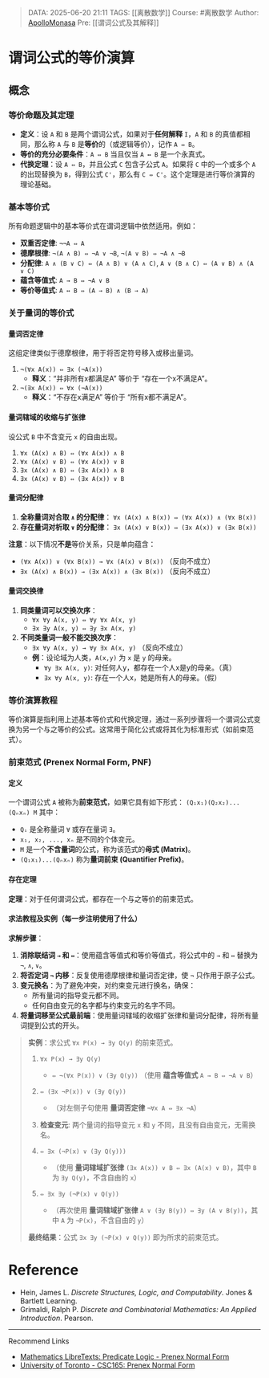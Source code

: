 
> DATA: 2025-06-20 21:11
> TAGS: [[离散数学]]
> Course: #离散数学
> Author: [ApolloMonasa](https://github.com/ApolloMonasa)
> Pre: [[谓词公式及其解释]]

# 谓词公式的等价演算

## 概念

### 等价命题及其定理
- **定义**：设 `A` 和 `B` 是两个谓词公式，如果对于**任何解释** `I`，`A` 和 `B` 的真值都相同，那么称 `A` 与 `B` 是**等价**的（或逻辑等价），记作 `A ⇔ B`。
- **等价的充分必要条件**：`A ⇔ B` 当且仅当 `A ↔ B` 是一个永真式。
- **代换定理**：设 `A ⇔ B`，并且公式 `C` 包含子公式 `A`。如果将 `C` 中的一个或多个 `A` 的出现替换为 `B`，得到公式 `C'`，那么有 `C ⇔ C'`。这个定理是进行等价演算的理论基础。

### 基本等价式
所有命题逻辑中的基本等价式在谓词逻辑中依然适用。例如：
- **双重否定律**: `¬¬A ⇔ A`
- **德摩根律**: `¬(A ∧ B) ⇔ ¬A ∨ ¬B`, `¬(A ∨ B) ⇔ ¬A ∧ ¬B`
- **分配律**: `A ∧ (B ∨ C) ⇔ (A ∧ B) ∨ (A ∧ C)`, `A ∨ (B ∧ C) ⇔ (A ∨ B) ∧ (A ∨ C)`
- **蕴含等值式**: `A → B ⇔ ¬A ∨ B`
- **等价等值式**: `A ↔ B ⇔ (A → B) ∧ (B → A)`

### 关于量词的等价式

#### 量词否定律
这组定律类似于德摩根律，用于将否定符号移入或移出量词。
1.  `¬(∀x A(x)) ⇔ ∃x (¬A(x))`
    - **释义**：“并非所有x都满足A” 等价于 “存在一个x不满足A”。
2.  `¬(∃x A(x)) ⇔ ∀x (¬A(x))`
    - **释义**：“不存在x满足A” 等价于 “所有x都不满足A”。

#### 量词辖域的收缩与扩张律
设公式 `B` 中不含变元 `x` 的自由出现。
1.  `∀x (A(x) ∧ B) ⇔ (∀x A(x)) ∧ B`
2.  `∀x (A(x) ∨ B) ⇔ (∀x A(x)) ∨ B`
3.  `∃x (A(x) ∧ B) ⇔ (∃x A(x)) ∧ B`
4.  `∃x (A(x) ∨ B) ⇔ (∃x A(x)) ∨ B`

#### 量词分配律
1.  **全称量词对合取 `∧` 的分配律**：
    `∀x (A(x) ∧ B(x)) ⇔ (∀x A(x)) ∧ (∀x B(x))`
2.  **存在量词对析取 `∨` 的分配律**：
    `∃x (A(x) ∨ B(x)) ⇔ (∃x A(x)) ∨ (∃x B(x))`

**注意**：以下情况**不是**等价关系，只是单向蕴含：
- `(∀x A(x)) ∨ (∀x B(x)) → ∀x (A(x) ∨ B(x))` （反向不成立）
- `∃x (A(x) ∧ B(x)) → (∃x A(x)) ∧ (∃x B(x))` （反向不成立）

#### 量词交换律
1.  **同类量词可以交换次序**：
    - `∀x ∀y A(x, y) ⇔ ∀y ∀x A(x, y)`
    - `∃x ∃y A(x, y) ⇔ ∃y ∃x A(x, y)`
2.  **不同类量词一般不能交换次序**：
    - `∃x ∀y A(x, y) → ∀y ∃x A(x, y)` （反向不成立）
    - **例**：设论域为人类，`A(x,y)` 为 `x` 是 `y` 的母亲。
        - `∀y ∃x A(x, y)`: 对任何人y，都存在一个人x是y的母亲。（真）
        - `∃x ∀y A(x, y)`: 存在一个人x，她是所有人的母亲。（假）

### 等价演算教程
等价演算是指利用上述基本等价式和代换定理，通过一系列步骤将一个谓词公式变换为另一个与之等价的公式。这常用于简化公式或将其化为标准形式（如前束范式）。

### 前束范式 (Prenex Normal Form, PNF)

#### 定义
一个谓词公式 `A` 被称为**前束范式**，如果它具有如下形式：
` (Q₁x₁)(Q₂x₂)...(Qₙxₙ) M `
其中：
- `Qᵢ` 是全称量词 `∀` 或存在量词 `∃`。
- `x₁, x₂, ..., xₙ` 是不同的个体变元。
- `M` 是一个**不含量词**的公式，称为该范式的**母式 (Matrix)**。
- `(Q₁x₁)...(Qₙxₙ)` 称为**量词前束 (Quantifier Prefix)**。

#### 存在定理
**定理**：对于任何谓词公式，都存在一个与之等价的前束范式。

#### 求法教程及实例（每一步注明使用了什么）
**求解步骤**：
1.  **消除联结词 `→` 和 `↔`**：使用蕴含等值式和等价等值式，将公式中的 `→` 和 `↔` 替换为 `¬`, `∧`, `∨`。
2.  **将否定词 `¬` 内移**：反复使用德摩根律和量词否定律，使 `¬` 只作用于原子公式。
3.  **变元换名**：为了避免冲突，对约束变元进行换名，确保：
    - 所有量词的指导变元都不同。
    - 任何自由变元的名字都与约束变元的名字不同。
4.  **将量词移至公式最前端**：使用量词辖域的收缩扩张律和量词分配律，将所有量词提到公式的开头。

> **实例**：求公式 `∀x P(x) → ∃y Q(y)` 的前束范式。
>
> 1.  `∀x P(x) → ∃y Q(y)`
>     - `⇔ ¬(∀x P(x)) ∨ (∃y Q(y))`  （使用 **蕴含等值式** `A → B ⇔ ¬A ∨ B`）
>
> 2.  `⇔ (∃x ¬P(x)) ∨ (∃y Q(y))`
>     - （对左侧子句使用 **量词否定律** `¬∀x A ⇔ ∃x ¬A`）
>
> 3.  **检查变元**: 两个量词的指导变元 `x` 和 `y` 不同，且没有自由变元，无需换名。
>
> 4.  `⇔ ∃x (¬P(x) ∨ (∃y Q(y)))`
>     - （使用 **量词辖域扩张律** `(∃x A(x)) ∨ B ⇔ ∃x (A(x) ∨ B)`，其中 `B` 为 `∃y Q(y)`，不含自由的 `x`）
>
> 5.  `⇔ ∃x ∃y (¬P(x) ∨ Q(y))`
>     - （再次使用 **量词辖域扩张律** `A ∨ (∃y B(y)) ⇔ ∃y (A ∨ B(y))`，其中 `A` 为 `¬P(x)`，不含自由的 `y`）
>
> **最终结果**：公式 `∃x ∃y (¬P(x) ∨ Q(y))` 即为所求的前束范式。

# Reference

- Hein, James L. *Discrete Structures, Logic, and Computability*. Jones & Bartlett Learning.
- Grimaldi, Ralph P. *Discrete and Combinatorial Mathematics: An Applied Introduction*. Pearson.

---
Recommend Links
- [Mathematics LibreTexts: Predicate Logic - Prenex Normal Form](https://math.libretexts.org/Bookshelves/Mathematical_Logic_and_Proof/Book%3A_A_Friendly_Introduction_to_Mathematical_Logic_(Leary_and_Kristiansen)/02%3A_First_Order_Logic/2.08%3A_Prenex_Normal_Forms)
- [University of Toronto - CSC165: Prenex Normal Form](https://www.cs.toronto.edu/~sacook/csc165/notes/prenex.pdf)